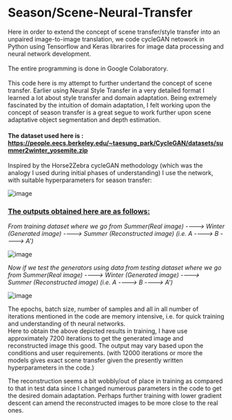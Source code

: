 # Season/Scene-Neural-Transfer
Here in order to extend the concept of scene transfer/style transfer into an unpaired image-to-image translation, we code cycleGAN netowork in Python using Tensorflow and Keras librarires for image data processing and neural network development.\
\
The entire programming is done in Google Colaboratory.\
\
This code here is my attempt to further undertand the concept of scene transfer. Earlier using Neural Style Transfer in a very detailed format I learned a lot about style transfer and domain adaptation. Being extremely fascinated by the intuition of domain adaptation, I felt working upon the concept of season transfer is a great segue to work further upon scene adaptative object segmentation and depth estimation.

#### The dataset used here is : https://people.eecs.berkeley.edu/~taesung_park/CycleGAN/datasets/summer2winter_yosemite.zip 

Inspired by the Horse2Zebra cycleGAN methodology (which was the analogy I used during initial phases of understanding) I use the network, with suitable hyperparameters for season transfer:

![image](https://user-images.githubusercontent.com/86003669/210071831-14c2f319-6bad-4e4b-be0d-f50a202af79c.png)

### <ins> The outputs obtained here are as follows: </ins>
*From training dataset where we go from Summer(Real image) ----> Winter (Generated image) ----> Summer (Reconstructed image) (i.e. A ----> B ----> A')*

![image](https://user-images.githubusercontent.com/86003669/210072611-5991c2a7-4c0b-466d-9c7f-8f45a8bfdfd2.png)



*Now if we test the generators using data from testing dataset where we go from Summer(Real image) ----> Winter (Generated image) ----> Summer (Reconstructed image) (i.e. A ----> B ----> A')*

![image](https://user-images.githubusercontent.com/86003669/210072535-ef26703f-84ab-4e9c-a504-0e4e1c81a565.png)

The epochs, batch size, number of samples and all in all number of iterations mentioned in the code are memory intensive, i.e. for quick training and understanding of th neural networks.\
Here to obtain the above depicted results in training, I have use approximately 7200 iterations to get the generated image and reconstructed image this good. The output may vary based upon the conditions and user requirements. (with 12000 iterations or more the models gives exact scene transfer given the presently written hyperparameters in the code.)

The reconstruction seems a bit wobbly/out of place in training as compared to that in test data since I changed numerous parameters in the code to get the desired domain adaptation. Perhaps further training with lower gradient descent can amend the reconstructed images to be more close to the real ones.

